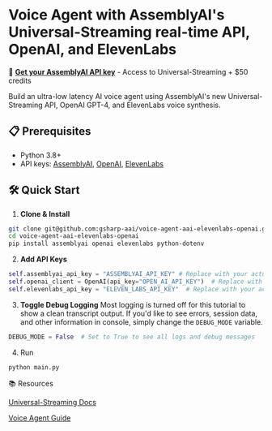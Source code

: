 # Voice Agent with AssemblyAI's Universal-Streaming real-time API, OpenAI, and ElevenLabs

🔑 **[Get your AssemblyAI API key](https://www.assemblyai.com/dashboard/signup)** - Access to Universal-Streaming + $50 credits

Build an ultra-low latency AI voice agent using AssemblyAI's new Universal-Streaming API, OpenAI GPT-4, and ElevenLabs voice synthesis.

## 📋 Prerequisites

- Python 3.8+
- API keys: [AssemblyAI](https://www.assemblyai.com), [OpenAI](https://platform.openai.com), [ElevenLabs](https://elevenlabs.io)

## 🛠️ Quick Start

1. **Clone & Install**
```bash
git clone git@github.com:gsharp-aai/voice-agent-aai-elevenlabs-openai.git
cd voice-agent-aai-elevenlabs-openai
pip install assemblyai openai elevenlabs python-dotenv
```

2. **Add API Keys**
```python
self.assemblyai_api_key = "ASSEMBLYAI_API_KEY" # Replace with your actual AssemblyAI API key
self.openai_client = OpenAI(api_key="OPEN_AI_API_KEY")  # Replace with your actual OpenAI API key
self.elevenlabs_api_key = "ELEVEN_LABS_API_KEY"  # Replace with your actual ElevenLabs API key
```

3. **Toggle Debug Logging**
Most logging is turned off for this tutorial to show a clean transcript output.
If you'd like to see errors, session data, and other information in console, simply change the `DEBUG_MODE` variable. 
```python
DEBUG_MODE = False  # Set to True to see all logs and debug messages
```

4. Run
```bash
python main.py
```

📚 Resources

[Universal-Streaming Docs](https://www.assemblyai.com/docs/speech-to-text/universal-streaming)

[Voice Agent Guide](https://www.assemblyai.com/docs/speech-to-text/universal-streaming#voice-agent-use-case)
